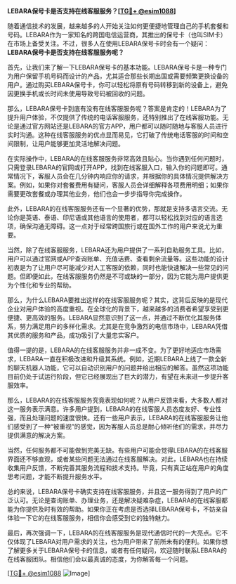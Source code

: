 **LEBARA保号卡是否支持在线客服服务？[[TG💪+ @esim1088](https://t.me/s/esim1088)]**

随着通信技术的发展，越来越多的人开始关注如何更便捷地管理自己的手机套餐和号码。LEBARA作为一家知名的跨国电信运营商，其推出的保号卡（也叫SIM卡）在市场上备受关注。不过，很多人在使用LEBARA保号卡时会有一个疑问：**LEBARA保号卡是否支持在线客服服务呢？**

首先，让我们来了解一下LEBARA保号卡的基本功能。LEBARA保号卡是一种专门为用户保留手机号码而设计的产品，尤其适合那些长期出国或需要频繁更换设备的用户。通过购买LEBARA保号卡，你可以轻松将原有号码转移到新的设备上，避免因更换手机或长时间未使用导致号码被回收的问题。

那么，LEBARA保号卡到底有没有在线客服服务呢？答案是肯定的！LEBARA为了提升用户体验，不仅提供了传统的电话客服服务，还特别推出了在线客服功能。无论是通过官方网站还是LEBARA的官方APP，用户都可以随时随地与客服人员进行实时沟通。这种在线客服服务的优点显而易见，它打破了传统电话客服的时间和空间限制，让用户能够更加灵活地解决问题。

在实际操作中，LEBARA的在线客服服务非常高效且贴心。当你遇到任何问题时，只需登录LEBARA的官网或打开APP，找到在线客服入口，输入你的问题即可。通常情况下，客服人员会在几分钟内响应你的请求，并根据你的具体情况提供解决方案。例如，如果你对套餐费用有疑问，客服人员会详细解释各项费用明细；如果你需要更改套餐或办理其他业务，他们也会一步步指导你完成操作。

此外，LEBARA的在线客服服务还有一个显著的优势，那就是支持多语言交流。无论你是英语、泰语、印尼语或其他语言的使用者，都可以轻松找到对应的语言选项，确保沟通无障碍。这一点对于经常跨国旅行或在国外工作的用户来说尤为重要。

当然，除了在线客服服务，LEBARA还为用户提供了一系列自助服务工具。比如，用户可以通过官网或APP查询账单、充值话费、查看剩余流量等。这些功能的设计初衷是为了让用户尽可能减少对人工客服的依赖，同时也能快速解决一些常见的问题。但即便如此，在线客服服务仍然是不可或缺的一部分，因为它能为用户提供更为个性化和专业的帮助。

那么，为什么LEBARA要推出这样的在线客服服务呢？其实，这背后反映的是现代企业对用户体验的高度重视。在全球化的背景下，越来越多的消费者希望享受到更便捷、更高效的服务。LEBARA显然意识到了这一点，并通过不断优化其服务体系，努力满足用户的多样化需求。尤其是在竞争激烈的电信市场中，LEBARA凭借其优质的服务和产品，成功吸引了大量忠实客户。

值得一提的是，LEBARA的在线客服服务并非一成不变。为了更好地适应市场需求，LEBARA一直在积极改进和升级其系统。例如，近期LEBARA上线了一款全新的聊天机器人功能，它可以自动识别用户的问题并给出相应的解答。虽然这项功能目前仍处于试运行阶段，但它已经展现出了巨大的潜力，有望在未来进一步提升客服效率。

那么，LEBARA的在线客服服务究竟表现如何呢？从用户反馈来看，大多数人都对这一服务表示满意。许多用户提到，LEBARA的在线客服人员态度友好、专业性强，而且处理问题的速度很快。还有一些用户表示，LEBARA的在线客服服务让他们感受到了一种“被重视”的感觉，因为客服人员总是耐心倾听他们的需求，并尽力提供满意的解决方案。

当然，任何服务都不可能做到完美无缺。有些用户可能会觉得LEBARA的在线客服界面还不够直观，或者某些问题无法通过在线客服解决。对此，LEBARA也在持续收集用户反馈，不断完善其服务流程和技术支持。毕竟，只有真正站在用户的角度思考问题，才能不断提升服务水平。

总的来说，LEBARA保号卡确实支持在线客服服务，并且这一服务得到了用户的广泛认可。无论是查询账单、办理业务，还是解决疑难杂症，LEBARA的在线客服都能为你提供及时有效的帮助。如果你正在考虑是否选择LEBARA保号卡，不妨亲自体验一下它的在线客服服务，相信你会感受到它的独特魅力。

最后，再次强调一下，LEBARA的在线客服服务是现代通信时代的一大亮点。它不仅体现了LEBARA对用户需求的关注，也为用户带来了前所未有的便利。如果你想了解更多关于LEBARA保号卡的信息，或者有任何疑问，欢迎随时联系LEBARA的在线客服团队。相信他们会以最真诚的态度，为你解答每一个问题。

[[TG💪+ @esim1088](https://t.me/s/esim1088) ![Image](https://i.postimg.cc/4NQfJmqS/Snipaste-2025-05-13-00-14-12.png)]